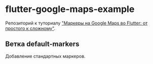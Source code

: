# flutter-google-maps-example

Репозиторий к туториалу ["Маркеры на Google Maps во Flutter: от простого к сложному"](https://habr.com/ru/post/680092).

## Ветка default-markers

Добавление стандартных маркеров.